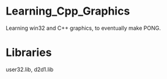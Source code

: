 # Learning_Cpp_Graphics
Learning win32 and C++ graphics, to eventually make PONG.

# Libraries
user32.lib, 
d2d1.lib
